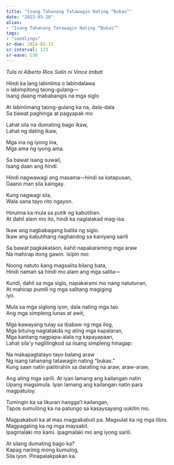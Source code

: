 ```yaml
---
title: "Isang Tahanang Tatawagin Nating “Bukas”"
date: "2023-03-28"
alias:
- "Isang Tahanang Tatawagin Nating “Bukas”"
tags:
- "seedlings"
sr-due: 2024-02-13
sr-interval: 173
sr-ease: 230
---
```


*Tula ni Alberto Rios
Salin ni Vince Imbat*

Hindi ka lang labinlima o labindalawa  
o labimpitong taong-gulang—  
Isang daang mababangis na mga siglo  

At labinlimang taong-gulang ka na, dala-dala  
Sa bawat paghinga at pagyapak mo  

Lahat sila na dumating bago ikaw,  
Lahat ng dating ikaw,  

Mga ina ng iyong ina,  
Mga ama ng iyong ama.  

Sa bawat isang suwail,  
Isang daan ang hindi:  

Hindi nagwawagi ang masama—hindi sa  katapusan,  
Gaano man sila kaingay.  

Kung nagwagi sila,  
Wala sana tayo rito ngayon.  

Hinulma ka mula sa putik ng kabutihan.  
At dahil alam mo ito, hindi ka naglalakad mag-isa.  

Ikaw ang nagbabagang balita ng siglo.  
Ikaw ang kabutihang naghandog sa kaniyang sarili  

Sa bawat pagkakataon, kahit napakaraming mga araw  
Na mahirap itong gawin. Isipin mo:  

Noong natuto kang magsalita bilang bata,  
Hindi naman sa hindi mo alam ang mga salita—  

Kundi, dahil sa mga siglo, napakarami mo nang natutunan,  
At mahirap pumili ng mga salitang magiging  
iyo.  

Mula sa mga siglong iyon, dala nating mga tao  
Ang mga simpleng lunas at awit,  

Mga kawayang tulay sa ibabaw ng mga ilog,  
Mga bituing nagtatakda ng ating mga kapalaran,  
Mga kantang nagpapa-alala ng kapayapaan,  
Lahat sila'y naglilingkod sa iisang simpleng hinagap:  

Na makapagtatayo tayo balang araw  
Ng isang tahanang tatawagin nating “bukas.”  
Kung saan natin patitirahin sa darating na araw, araw-araw,  

Ang ating mga sarili. At iyan lamang ang kailangan natin  
Upang magsimula. Iyan lamang ang kailangan natin para  
magpatuloy.  

Tumingin ka sa likuran hangga’t kailangan,  
Tapos sumulong ka na patungo sa kasaysayang uukitin mo.  

Magpakabuti ka at mas magpakabuti pa. Magsulat ka ng mga libro.  
Magpagaling ka ng mga maysakit.  
Ipagmalaki mo kami. Ipagmalaki mo ang iyong sarili.  

At silang dumating bago ka?  
Kapag narinig mong kumulog,  
Sila iyon. Pinapalakpakan ka.  
